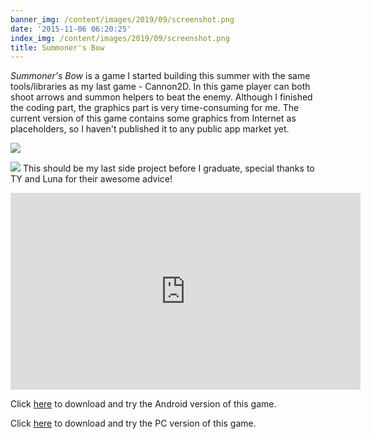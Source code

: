 ```yaml
---
banner_img: /content/images/2019/09/screenshot.png
date: '2015-11-06 06:20:25'
index_img: /content/images/2019/09/screenshot.png
title: Summoner's Bow
---
```

*Summoner's Bow* is a game I started building this summer with the same tools/libraries as my last game - Cannon2D. In this game player can both shoot arrows and summon helpers to beat the enemy. Although I finished the coding part, the graphics part is very time-consuming for me. The current version of this game contains some graphics from Internet as placeholders, so I haven't published it to any public app market yet.


![](/content/images/2015/11/screenshot.png)

![](/content/images/2015/11/summon.png)
This should be my last side project before I graduate, special thanks to TY and Luna for their awesome advice!

<iframe width="560" height="315" src="https://www.youtube.com/embed/lWfhfC9kvI8" frameborder="0" allowfullscreen></iframe>

Click [here](/content/images/project/summoner/summonersbow.apk) to download and try the Android version of this game.



Click [here](/content/images/project/summoner/SummonersBow.jar) to download and try the PC version of this game.